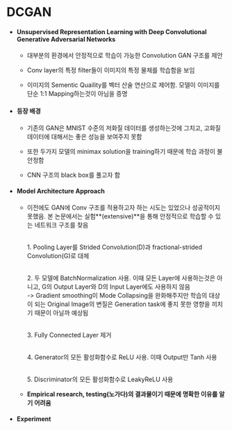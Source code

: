 # DCGAN

* ####  Unsupervised Representation Learning with Deep Convolutional Generative Adversarial Networks

  * 대부분의 환경에서 안정적으로 학습이 가능한 Convolution GAN 구조를 제안

  * Conv layer의 특정 filter들이 이미지의 특정 물체를 학습함을 보임

  * 이미지의 Sementic Quaility를 벡터 산술 연산으로 제어함. 모델이 이미지를 단순 1:1 Mapping하는것이 아님을 증명

    

* #### 등장 배경

  * 기존의 GAN은 MNIST 수준의 저화질 데이터를 생성하는것에 그치고, 고화질 데이터에 대해서는 좋은 성능을 보여주지 못함

  * 또한 두가지 모델의 minimax solution을 training하기 때문에 학습 과정이 불안정함

  * CNN 구조의 black box를 풀고자 함

    

* #### Model Architecture Approach

  * 이전에도 GAN에 Conv 구조를 적용하고자 하는 시도는 있었으나 성공적이지 못했음. 본 논문에서는 실험**(extensive)**을 통해 안정적으로 학습할 수 있는 네트워크 구조를 찾음

    <br/>1. Pooling Layer를 Strided Convolution(D)과 fractional-strided Convolution(G)로 대체

       

    <br/>2. 두 모델에 BatchNormalization 사용. 이때 모든 Layer에 사용하는것은 아니고, G의 Output Layer와 D의 Input Layer에도 사용하지 않음
       <br/>-> Gradient smoothing이 Mode Collapsing을 완화해주지만 학습의 대상이 되는 Original Image의 변질은 Generation task에 좋지 못한 영향을 끼치기 때문이 아닐까 예상됨

    <br/>3. Fully Connected Layer 제거

       

    <br/>4. Generator의 모든 활성화함수로 ReLU 사용. 이때 Output만 Tanh 사용

       

    <br/>5. Discriminator의 모든 활성화함수로 LeakyReLU 사용<br/>

       

  * **Empirical research, testing(노가다)의 결과물이기 때문에 명확한 이유를 알기 어려움**

    



* #### Experiment
